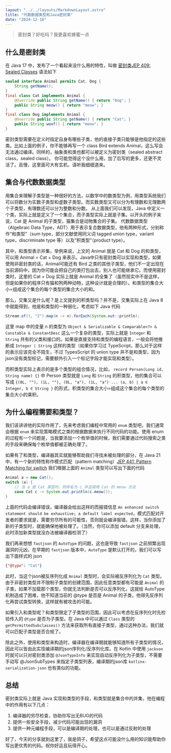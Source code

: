 ```yaml
---
layout: "../../layouts/MarkdownLayout.astro"
title: "代数数据类型和Java密封类"
date: "2024-12-18"
---
```


> 密封类？好吃吗？我更喜欢蜂蜜一点

## 什么是密封类

在 Java 17 中，发布了一个看起来没什么用的特性，叫做 [密封类JEP 409: Sealed Classes](https://openjdk.org/jeps/409) 语法如下

```java
sealed interface Animal permits Cat, Dog {
    String getName();
}
final class Cat implements Animal {
    @Override public String getName() { return "Dog"; } 
    public String meow() { return "meow"; }
}
final class Dog implements Animal {
    @Override public String getName() { return "Cat"; }
    public String woof() { return "meow"; }
}
```

密封类型需要在定义时指定自身有哪些子类，他的直接子类只能够是他指定的这些类。比如上面的例子，你不能够再写一个 class Bird extends Animal，这么写会无法通过编译。同样的，抽象类和类也都可以被定义为密封类（sealed abstract class，sealed class）。 你可能觉得这个没什么用，加了后写的更多，还更不灵活了。且慢，这里面可大有玄机，请听我细细道来。

## 集合与代数数据类型

用集合来理解子类型是一种很好的方法，以数学中的数类型为例，用类型系统我们可以将数分为实数子类型和虚数子类型。而实数类型又可以分为有理数和无理数两个子类型，有理数还可以分为整数和分数。 从上面我们可以发现，Java 中定义一个类，实际上就是定义了一个集合，而子类型实际上就是子集。以开头的例子来说，Cat 是 Animal 的子类型，猫集合是动物集合的子集。 代数数据类型（Algebraic Data Type，ADT）用于表示复合数据类型，他有两种形式，分别称作“和类型”（sum type，部分文献使用同义词 tagged union type，variant type，discriminate type 等）以及”积类型“（product type）。

其中，和类型表示并集，举例来说，上文的 Animal 就是 Cat 和 Dog 的和类型，可以用 Animal = Cat + Dog 来表示。Java中只有密封类可以实现和类型，如果使用非密封类的话，Animal可能还有 Bird 之类的其他子类型，他们不一定出现在当前源码中，因为你可能会把自己的类打包出去，别人也可能继承它。而使用密封类时，这里的 Cat + Dog 实际上就是 Animal 的全集了（虽然现实中不是这样，但是如果你的程序只有猫和狗两种动物，这种设计就是合理的）。和类型的集合大小=组成这个集合的每个类型的集合大小的和。

那么，交集又是什么呢？是上文提到的积类型吗？并不是，交集实际上在 Java 8 中就能得到，他是和类型的一种弱化，考虑如下 Java 代码

```java
Stream.of(1, "2").map(n -> n).forEach(System.out::println);
```

这里 map 中的变量 n 的类型为 `Object & Serializable & Comparable<?> & Constable & ConstantDesc` 这么一个复杂的类型，实际上就是 `Integer` 和 `String` 共有的父类和接口的。如果是直接支持和类型的编程语言，一般会将他推断成 `Integer | String` 这样的类型（如果你学习过 TypeScript，那么对于这样的表示应该完全不陌生，不过 TypesScript 的 union type 并不是和类型，因为json没有类型标记，需要额外引入一个标记字段才能实现和类型）。

而积类型实际上表示的是多个类型的组合情况，比如， `record Person(Long id, String name) {}` 中 Person 类型就是 `Long` 和 `String` 的积类型，他的集合可以写成 `{(0L, ""), (1L, ""), (0L, "a"), (1L, "a") ... (a, b) | a ∈ Integer, b ∈ String }` 的形式，积类型的集合大小=组成这个集合的每个类型的集合大小的乘积。

## 为什么编程需要和类型？

我们该讲讲他的实际作用了，先来考虑我们编程中常用的 `enum` 类型吧，我们通常会根据 `enum` 来实现策略模式之类的根据数据来执行不同代码的功能。使用 enum 的过程有一个问题是，当我要添加一个枚举值的时候，我们需要通过代码搜索之类的手段来确保每个枚举值都被正确处理了。

如果有了和类型，编译器其实就能够帮助我们寻找未被处理的部分，在 Java 21 中，有一个新的特性称作模式匹配（pattern matching）[JEP 441: Pattern Matching for switch](https://openjdk.org/jeps/441) 我们根据上面的 `Animal` 类型可以写出下面的代码

```java
Animal a = new Cat();
switch (a) {
    // 当 a 是 Cat 类型时，则命名为 c 并且调用 Cat 的 meow 方法
    case Cat c -> System.out.println(c.meow());
}
```

上面的代码会编译错误，编译器会给出这样的而报错信息 `An enhanced switch statement should be exhaustive; a default label expected`，模式匹配对开发者的要求就是，需要穷尽所有的可能性，否则就会编译报错。这样，当你添加了新的子类型时，就能确保他被处理了。（当然，你可以添加 default 分支来处理，此时添加新类型就没办法被编译器检测了）

我们再来想想 `fastjson` 的 `AutoType` 的问题，这也是导致 `fastjson` 之前频繁出现漏洞的元凶，在早期的 `fastjson` 版本中，`AutoType` 是默认打开的，我们可以写出下面样式的 json

```json
{"@type": "Cat"}
```

此时，当这个json被反序列化成 `Animal` 类型时，会实际被反序列化为 `Cat` 类型。由于非密封类型并不限制子类型的创建范围，因此任意类型都有可能是 `Animal` 的子类，如果不加载那个类型，你就无法判断是否可以反序列化，这就给 AutoType 机制造成了困难，他不知道当前的 @type 是否是 Animal 的子类，他得先反序列化再尝试类型转换，这样就有被攻击的可能。

如果引入和类型呢？和类型限定了子类型的范围，因此可以考虑在反序列化时先检验传入的 `@type` 是否为子类型。在 Java 中可以通过 `Class` 类型的 `getPermittedSubclasses()` 方法来获取所有直接子类型，通过这种办法，我们就可以匹配子类型是否合规了。

除此之外，使用和类型来构造时，编译器在编译期就能够知道所有子类型的情况，因此可以皆由此实现编译期的json序列化/反序列化库。在 Kotlin 中使用 `jackson` 时就可以只对密封类添加 `@JsonTypeInfo` 来实现自动反序列化为子类型，不需要手动写 @JsonSubTypes 来指定子类型列表，编译期的json库 `kotlinx-serialization-json` 也有类似的功能。

## 总结

密封类实际上就是 Java 实现和类型的手段，和类型就是集合中的并集，他在编程中的作用有以下几点：

1. 编译器的穷尽检查，协助你写出无BUG的代码
2. 提供一些安全手段，减少代码可能出现的漏洞
3. 提供一种元编程手段，可以是编译期的处理，也可以是通过反射的处理

好了，今天的分享就到这里了，我是鸽子，希望这点可能没什么用的知识能帮助你写出更优秀的代码。祝你好运且玩得开心。
